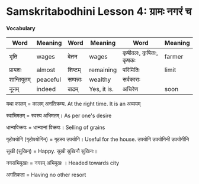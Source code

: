 # Samskritabodhini Lesson 4: ग्रामः नगरं च

**Vocabulary**

| **Word** | **Meaning** | **Word** | **Meaning** | **Word** | **Meaning** | 
| --- | --- | --- | --- | --- | --- |
| भृति | wages | वेतन | wages | कृषीवलः, कृषिकः, कृषकः | farmer | 
| प्रायशः | almost | शिष्टम् | remaining | परिमितिः | limit | 
| शान्तियुतम् | peaceful | सम्पन्नाः | wealthy | सर्वकाराः | | 
| नूनम् | indeed | बाढम् | Yes, it is. | अचिरेण | soon | 

यथा कालम् = कालम् अनतिक्रम्य. At the right time. It is an अव्ययम् 

स्वाभिमतम् = स्वस्य अभिमतम्। As per one's desire

धान्यविक्रयः = धान्यानां विक्रयः। Selling of grains

गृहोपयोगि (गृहोपयोगिन्) = गृहस्य उपयोगि। Useful for the house. उपयोगि उपयोगिनी उपयोगीनि

सुखी (सुखिन्) = Happy. सुखी सुखिनौ सुखिनः।

नगराभिमुखाः = नगरम् अभिमुखः । Headed towards city

अगतिकता = Having no other resort